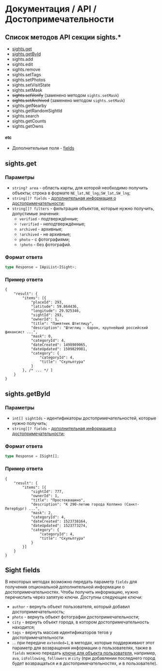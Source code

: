 # Документация / API / Достопримечательности
## Список методов API секции sights.*
* [sights.get](#sightsget)
* [sights.getById](#sightsgetbyid)
* sights.add
* sights.edit
* sights.remove
* sights.setTags
* sights.setPhotos
* sights.setVisitState
* sights.setMask
* <s>sights.setVerify</s> (заменено методом `sights.setMask`)
* <s>sights.setArchived</s> (заменено методом `sights.setMask`)
* sights.getNearby
* sights.getRandomSightId
* sights.search
* sights.getCounts
* sights.getOwns

#### etc
* Дополнительные поля - [fields](#sight-fields)

## sights.get
### Параметры
* `string? area` - область карты, для которой необходимо получить объекты; строка в формате `NE_lat,NE_lng;SW_lat,SW_lng`;
* `string[]? fields` - [дополнительная информация о достопримечательности](#sight-fields);
* `string[]? filters` - фильтрация объектов, которые нужно получить, допустимые значения:
  * `verified` - подтверждённые;
  * `!verified` - неподтверждённые;
  * `archived` - архивные;
  * `!archived` - не архивные;
  * `photo` - с фотографиями;
  * `!photo` - без фотографий.

### Формат ответа
```ts
type Response = IApiList<ISight>;
```

### Пример ответа
```json5
{
    "result": {
        "items": [{
            "placeId": 293,
            "latitude": 59.864436,
            "longitude": 29.925346,
            "sightId": 293,
            "ownerId": 1,
            "title": "Памятник Штиглицу",
            "description": "Штиглиц - барон, крупнейший российский финансист ...",
            "mask": 0,
            "categoryId": 4,
            "dateCreated": 1498989065,
            "dateUpdated": 1509829981,
            "category": {
                "categoryId": 4,
                "title": "Скульптура"
            }
        }, /* ... */ ]
    }
}
```

## sights.getById
### Параметры
* `int[] sightIds` - идентификаторы достопримечательностей, которые нужно получить;
* `string[]? fields` - [дополнительная информация о достопримечательности](#sight-fields);

### Формат ответа
```ts
type Response = ISight[];
```

### Пример ответа
```json5
{
    "result": {
        "items": [{
            "sightId": 777,
            "ownerId": 1,
            "title": "Простоквашино",
            "description": "К 290-летию города Колпино (Санкт-Петербург) ...",
            "mask": 2,
            "categoryId": 4,
            "dateCreated": 1523738164,
            "dateUpdated": 1523773274,
            "category": {
                "categoryId": 4,
                "title": "Скульптура"
            }
        }]
    }
}
```

## Sight fields
В некоторых методах возможно передать параметр `fields` для получения опциональной дополнительной информации о достопримечательностях. Чтобы получить информацию, нужно перечислить через запятую ключи. Доступны следующие ключи: 
* `author` - вернуть объект пользователя, который добавил достопримечательность;
* `photo` - вернуть объект фотографии достопримечательности;
* `city` - вернуть объект города, в котором достопримечательность находится;
* `tags` - вернуть массив идентификаторов тегов у достопримечательности
* ... при передаче `extended=1`, в методах, которые поддерживают этот параметр для возвращения информации о пользователях, также в `fields` можно передать [ключи для объекта пользователя](methods-users.md#user-fields), например, `ava`, `isFollowing`, `followers` и `city` (при добавлении последнего город будет возвращаться и в достопримечательностях, и в пользователе).
